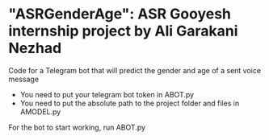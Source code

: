# "ASRGenderAge": ASR Gooyesh internship project by Ali Garakani Nezhad
Code for a Telegram bot that will predict the gender and age of a sent voice message

- You need to put your telegram bot token in ABOT.py
- You need to put the absolute path to the project folder and files in AMODEL.py

For the bot to start working, run ABOT.py

